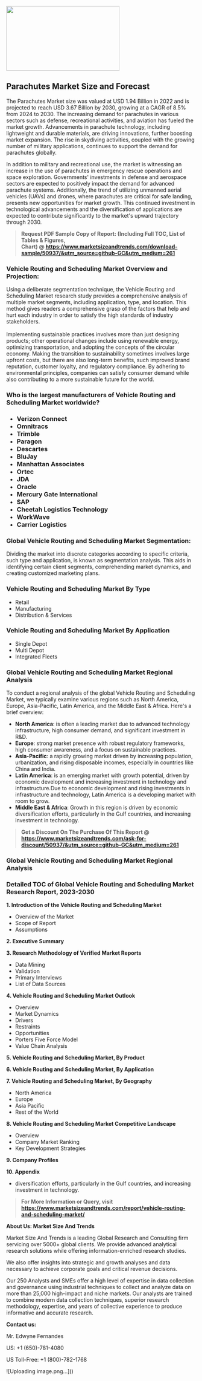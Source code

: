 <p><img class="alignnone size-medium wp-image-20088" src="https://ffe5etoiles.com/wp-content/uploads/2024/12/MST1-300x171.png" alt="" width="300" height="171" /></p><h2>Parachutes Market Size and Forecast</h2><p>The Parachutes Market size was valued at USD 1.94 Billion in 2022 and is projected to reach USD 3.67 Billion by 2030, growing at a CAGR of 8.5% from 2024 to 2030. The increasing demand for parachutes in various sectors such as defense, recreational activities, and aviation has fueled the market growth. Advancements in parachute technology, including lightweight and durable materials, are driving innovations, further boosting market expansion. The rise in skydiving activities, coupled with the growing number of military applications, continues to support the demand for parachutes globally.</p><p>In addition to military and recreational use, the market is witnessing an increase in the use of parachutes in emergency rescue operations and space exploration. Governments' investments in defense and aerospace sectors are expected to positively impact the demand for advanced parachute systems. Additionally, the trend of utilizing unmanned aerial vehicles (UAVs) and drones, where parachutes are critical for safe landing, presents new opportunities for market growth. This continued investment in technological advancements and the diversification of applications are expected to contribute significantly to the market's upward trajectory through 2030.</p></p><blockquote id="" class=""><strong>Request PDF Sample Copy of Report: (Including Full TOC, List of Tables &amp; Figures, Chart)&nbsp;@&nbsp;<strong><a href="https://www.marketsizeandtrends.com/download-sample/50937/&utm_source=github-GC&utm_medium=261" target="_blank">https://www.marketsizeandtrends.com/download-sample/50937/&utm_source=github-GC&utm_medium=261</a></strong></strong></blockquote><h3 id="" class="">Vehicle Routing and Scheduling Market&nbsp;Overview and Projection:</h3><p id="" class="">Using a deliberate segmentation technique, the Vehicle Routing and Scheduling Market research study provides a comprehensive analysis of multiple market segments, including application, type, and location. This method gives readers a comprehensive grasp of the factors that help and hurt each industry in order to satisfy the high standards of industry stakeholders. <br /> <br />Implementing sustainable practices involves more than just designing products; other operational changes include using renewable energy, optimizing transportation, and adopting the concepts of the circular economy. Making the transition to sustainability sometimes involves large upfront costs, but there are also long-term benefits, such improved brand reputation, customer loyalty, and regulatory compliance. By adhering to environmental principles, companies can satisfy consumer demand while also contributing to a more sustainable future for the world.</p><h3 id="" class="">Who is the largest manufacturers of&nbsp;Vehicle Routing and Scheduling Market worldwide?</h3><h3 class=""><p><ul><li>Verizon Connect </li><li> Omnitracs </li><li> Trimble </li><li> Paragon </li><li> Descartes </li><li> BluJay </li><li> Manhattan Associates </li><li> Ortec </li><li> JDA </li><li> Oracle </li><li> Mercury Gate International </li><li> SAP </li><li> Cheetah Logistics Technology </li><li> WorkWave </li><li> Carrier Logistics</li></ul></p></h3><h3 id="" class="">Global&nbsp;Vehicle Routing and Scheduling Market Segmentation:</h3><p id="" class="">Dividing the market into discrete categories according to specific criteria, such type and application, is known as segmentation analysis. This aids in identifying certain client segments, comprehending market dynamics, and creating customized marketing plans.</p><h3 id="" class="">Vehicle Routing and Scheduling Market&nbsp;By Type</h3><p><p><ul><li>Retail </li><li> Manufacturing </li><li> Distribution & Services</p></li></ul></p></p><h3 id="" class="">Vehicle Routing and Scheduling Market&nbsp;By Application</h3><p class=""><p><ul><li>Single Depot </li><li> Multi Depot </li><li> Integrated Fleets</li></ul></p></p><h3 id="" class="">Global Vehicle Routing and Scheduling Market Regional Analysis</h3><p id="" class="">To conduct a regional analysis of the global Vehicle Routing and Scheduling Market, we typically examine various regions such as North America, Europe, Asia-Pacific, Latin America, and the Middle East &amp; Africa. Here's a brief overview:</p><ul><li><strong>North America</strong>: is often a leading market due to advanced technology infrastructure, high consumer demand, and significant investment in R&amp;D.</li><li><strong>Europe</strong>: strong market presence with robust regulatory frameworks, high consumer awareness, and a focus on sustainable practices.</li><li><strong>Asia-Pacific</strong>: a rapidly growing market driven by increasing population, urbanization, and rising disposable incomes, especially in countries like China and India.</li><li><strong>Latin America</strong>: is an emerging market with growth potential, driven by economic development and increasing investment in technology and infrastructure.Due to economic development and rising investments in infrastructure and technology, Latin America is a developing market with room to grow.</li><li><strong>Middle East &amp; Africa</strong>: Growth in this region is driven by economic diversification efforts, particularly in the Gulf countries, and increasing investment in technology.</li></ul><blockquote id="" class=""><strong>Get a Discount On The Purchase Of This Report @ <strong><a href="https://www.marketsizeandtrends.com/ask-for-discount/50937/&utm_source=github-GC&utm_medium=261" target="_blank">https://www.marketsizeandtrends.com/ask-for-discount/50937/&utm_source=github-GC&utm_medium=261</a></strong></strong></blockquote><h3 id="" class="">Global Vehicle Routing and Scheduling Market Regional Analysis</h3><h3 id="" class="">Detailed TOC of Global Vehicle Routing and Scheduling Market Research Report, 2023-2030</h3><p id="" class=""><strong>1. Introduction of the Vehicle Routing and Scheduling Market</strong></p><ul><li>Overview of the Market</li><li>Scope of Report</li><li>Assumptions</li></ul><p id="" class=""><strong>2. Executive Summary</strong></p><p id="" class=""><strong>3. Research Methodology of Verified Market Reports</strong></p><ul><li>Data Mining</li><li>Validation</li><li>Primary Interviews</li><li>List of Data Sources</li></ul><p id="" class=""><strong>4. Vehicle Routing and Scheduling Market Outlook</strong></p><ul><li>Overview</li><li>Market Dynamics</li><li>Drivers</li><li>Restraints</li><li>Opportunities</li><li>Porters Five Force Model</li><li>Value Chain Analysis</li></ul><p id="" class=""><strong>5. Vehicle Routing and Scheduling Market, By Product</strong></p><p id="" class=""><strong>6. Vehicle Routing and Scheduling Market, By Application</strong></p><p id="" class=""><strong>7. Vehicle Routing and Scheduling Market, By Geography</strong></p><ul><li>North America</li><li>Europe</li><li>Asia Pacific</li><li>Rest of the World</li></ul><p id="" class=""><strong>8. Vehicle Routing and Scheduling Market Competitive Landscape</strong></p><ul><li>Overview</li><li>Company Market Ranking</li><li>Key Development Strategies</li></ul><p id="" class=""><strong>9. Company Profiles</strong></p><p id="" class=""><strong>10. Appendix</strong></p><ul><li>diversification efforts, particularly in the Gulf countries, and increasing investment in technology.</li></ul><blockquote id="" class=""><strong>For More Information or Query, visit <strong><strong><a href="https://www.marketsizeandtrends.com/report/vehicle-routing-and-scheduling-market/" target="_blank">https://www.marketsizeandtrends.com/report/vehicle-routing-and-scheduling-market/</a></strong></strong></strong></blockquote><p id="" class=""><strong>About Us: Market Size And Trends</strong></p><p id="" class="">Market Size And Trends is a leading Global Research and Consulting firm servicing over 5000+ global clients. We provide advanced analytical research solutions while offering information-enriched research studies.</p><p id="" class="">We also offer insights into strategic and growth analyses and data necessary to achieve corporate goals and critical revenue decisions.</p><p id="" class="">Our 250 Analysts and SMEs offer a high level of expertise in data collection and governance using industrial techniques to collect and analyze data on more than 25,000 high-impact and niche markets. Our analysts are trained to combine modern data collection techniques, superior research methodology, expertise, and years of collective experience to produce informative and accurate research.</p><p id="" class=""><strong>Contact us:</strong></p><p id="" class="">Mr. Edwyne Fernandes</p><p id="" class="">US: +1 (650)-781-4080</p><p id="" class="">US Toll-Free: +1 (800)-782-1768</p>
![Uploading image.png…]()
